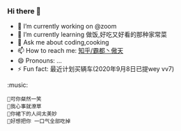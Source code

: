 ### Hi there 👋

- 🔭 I’m currently working on @zoom
- 🌱 I’m currently learning 做饭,好吃又好看的那种家常菜
- 💬 Ask me about coding,cooking
- 📫 How to reach me: [知乎/霸都丶傲天](https://www.zhihu.com/people/AJLoveChina)
- 😄 Pronouns: ...
- ⚡ Fun fact: 最近计划买辆车(2020年9月8日已提wey vv7)

:music:
```text 
👩可你粲然一笑
🙉我心事就潦草
🙈你裙下的人间太美妙
💖好想把你 一口气全部吃掉
```
